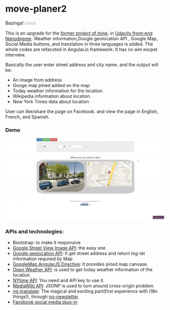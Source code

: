 # move-planer2

Bazinga! :boom::boom::boom:

This is an upgrade for the [former project of mine](https://github.com/alireza-saberi/move-planner), in [Udacity front-end Nanodegree](https://www.udacity.com/course/front-end-web-developer-nanodegree--nd001).
Weather information,Google geolocation API , Google Map, Social Media buttons, and translation in three languages is added. The whole codes are refacoted in AngularJs framework.
It has no aim excpet interview.

Basically the user enter street address and city name. and the output will be:

- An image from address
- Googe map pined added on the map
- Today weather information for the location.
- Wikipedia information about location.
- New York Times data about location 

User can like/share the page on Facebook. and view the page in English, French, and Spanish.

### Demo
![move-planer](gif/move-planer2.gif)

### APIs and technologies:

- Bootstrap: to make it responsive
- [Google Street View Image API](https://developers.google.com/maps/documentation/streetview/intro): the easy one
- [Google geolocation API](https://developers.google.com/maps/documentation/geocoding/intro): It get street address and return log-lat information required by Map
- [GoogleMap AngularJS Directive](http://ngmap.github.io/): It provides pined map canvase.
- [Open Weather API](http://openweathermap.org/api): is used to get today weather information of the location.
- [NYtime API](http://developer.nytimes.com/docs): You need and API key to use it.
- [MediaWiki API](https://www.mediawiki.org/wiki/API:Main_page): JSONP is used to turn around cross-origin problem.
- [ng-translate](https://angular-translate.github.io/): The magical and exciting part(first experience with i18n things!), through [ng-newsletter](http://www.ng-newsletter.com/posts/angular-translate.html)
- [Facebook social media plug-in](https://developers.facebook.com/docs/plugins)
